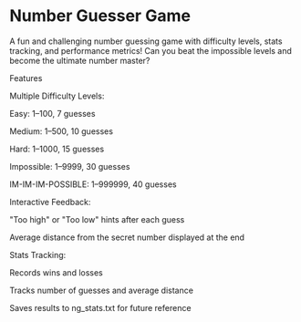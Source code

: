 # Number Guesser Game
A fun and challenging number guessing game with difficulty levels, stats tracking, and performance metrics! Can you beat the impossible levels and become the ultimate number master?

Features

Multiple Difficulty Levels:

Easy: 1–100, 7 guesses

Medium: 1–500, 10 guesses

Hard: 1–1000, 15 guesses

Impossible: 1–9999, 30 guesses

IM-IM-IM-POSSIBLE: 1–999999, 40 guesses

Interactive Feedback:

"Too high" or "Too low" hints after each guess

Average distance from the secret number displayed at the end

Stats Tracking:

Records wins and losses

Tracks number of guesses and average distance

Saves results to ng_stats.txt for future reference
